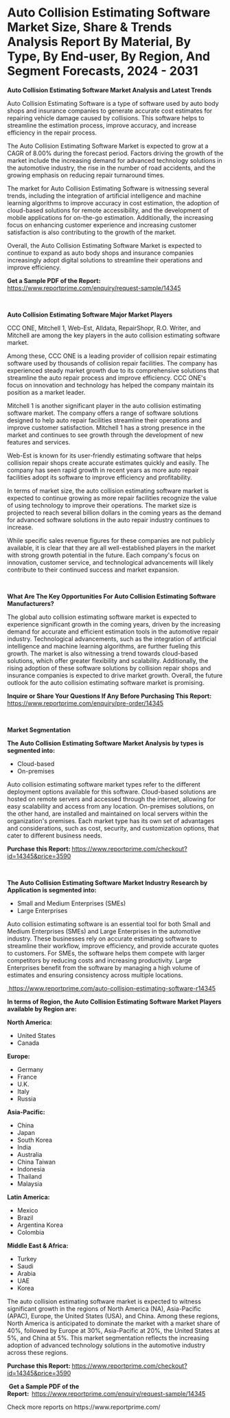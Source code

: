 <p><h1>Auto Collision Estimating Software Market Size, Share & Trends Analysis Report By Material, By Type, By End-user, By Region, And Segment Forecasts, 2024 - 2031</h1></p><p><strong>Auto Collision Estimating Software Market Analysis and Latest Trends</strong></p>
<p><p>Auto Collision Estimating Software is a type of software used by auto body shops and insurance companies to generate accurate cost estimates for repairing vehicle damage caused by collisions. This software helps to streamline the estimation process, improve accuracy, and increase efficiency in the repair process.</p><p>The Auto Collision Estimating Software Market is expected to grow at a CAGR of 8.00% during the forecast period. Factors driving the growth of the market include the increasing demand for advanced technology solutions in the automotive industry, the rise in the number of road accidents, and the growing emphasis on reducing repair turnaround times.</p><p>The market for Auto Collision Estimating Software is witnessing several trends, including the integration of artificial intelligence and machine learning algorithms to improve accuracy in cost estimation, the adoption of cloud-based solutions for remote accessibility, and the development of mobile applications for on-the-go estimation. Additionally, the increasing focus on enhancing customer experience and increasing customer satisfaction is also contributing to the growth of the market.</p><p>Overall, the Auto Collision Estimating Software Market is expected to continue to expand as auto body shops and insurance companies increasingly adopt digital solutions to streamline their operations and improve efficiency.</p></p>
<p><strong>Get a Sample PDF of the Report:&nbsp;</strong> <a href="https://www.reportprime.com/enquiry/request-sample/14345">https://www.reportprime.com/enquiry/request-sample/14345</a></p>
<p>&nbsp;</p>
<p><strong>Auto Collision Estimating Software Major Market Players</strong></p>
<p><p>CCC ONE, Mitchell 1, Web-Est, Alldata, RepairShopr, R.O. Writer, and Mitchell are among the key players in the auto collision estimating software market.</p><p>Among these, CCC ONE is a leading provider of collision repair estimating software used by thousands of collision repair facilities. The company has experienced steady market growth due to its comprehensive solutions that streamline the auto repair process and improve efficiency. CCC ONE's focus on innovation and technology has helped the company maintain its position as a market leader.</p><p>Mitchell 1 is another significant player in the auto collision estimating software market. The company offers a range of software solutions designed to help auto repair facilities streamline their operations and improve customer satisfaction. Mitchell 1 has a strong presence in the market and continues to see growth through the development of new features and services.</p><p>Web-Est is known for its user-friendly estimating software that helps collision repair shops create accurate estimates quickly and easily. The company has seen rapid growth in recent years as more auto repair facilities adopt its software to improve efficiency and profitability.</p><p>In terms of market size, the auto collision estimating software market is expected to continue growing as more repair facilities recognize the value of using technology to improve their operations. The market size is projected to reach several billion dollars in the coming years as the demand for advanced software solutions in the auto repair industry continues to increase.</p><p>While specific sales revenue figures for these companies are not publicly available, it is clear that they are all well-established players in the market with strong growth potential in the future. Each company's focus on innovation, customer service, and technological advancements will likely contribute to their continued success and market expansion.</p></p>
<p>&nbsp;</p>
<p><strong>What Are The Key Opportunities For Auto Collision Estimating Software Manufacturers?</strong></p>
<p><p>The global auto collision estimating software market is expected to experience significant growth in the coming years, driven by the increasing demand for accurate and efficient estimation tools in the automotive repair industry. Technological advancements, such as the integration of artificial intelligence and machine learning algorithms, are further fueling this growth. The market is also witnessing a trend towards cloud-based solutions, which offer greater flexibility and scalability. Additionally, the rising adoption of these software solutions by collision repair shops and insurance companies is expected to drive market growth. Overall, the future outlook for the auto collision estimating software market is promising.</p></p>
<p><strong>Inquire or Share Your Questions If Any Before Purchasing This Report:</strong> <a href="https://www.reportprime.com/enquiry/pre-order/14345">https://www.reportprime.com/enquiry/pre-order/14345</a></p>
<p>&nbsp;</p>
<p><strong>Market Segmentation</strong></p>
<p><strong>The Auto Collision Estimating Software Market Analysis by types is segmented into:</strong></p>
<p><ul><li>Cloud-based</li><li>On-premises</li></ul></p>
<p><p>Auto collision estimating software market types refer to the different deployment options available for this software. Cloud-based solutions are hosted on remote servers and accessed through the internet, allowing for easy scalability and access from any location. On-premises solutions, on the other hand, are installed and maintained on local servers within the organization's premises. Each market type has its own set of advantages and considerations, such as cost, security, and customization options, that cater to different business needs.</p></p>
<p><strong>Purchase this Report:&nbsp;</strong><a href="https://www.reportprime.com/checkout?id=14345&price=3590">https://www.reportprime.com/checkout?id=14345&price=3590</a></p>
<p>&nbsp;</p>
<p><strong>The Auto Collision Estimating Software Market Industry Research by Application is segmented into:</strong></p>
<p><ul><li>Small and Medium Enterprises (SMEs)</li><li>Large Enterprises</li></ul></p>
<p><p>Auto collision estimating software is an essential tool for both Small and Medium Enterprises (SMEs) and Large Enterprises in the automotive industry. These businesses rely on accurate estimating software to streamline their workflow, improve efficiency, and provide accurate quotes to customers. For SMEs, the software helps them compete with larger competitors by reducing costs and increasing productivity. Large Enterprises benefit from the software by managing a high volume of estimates and ensuring consistency across multiple locations.</p></p>
<p><a href="https://www.reportprime.com/auto-collision-estimating-software-r14345">&nbsp;https://www.reportprime.com/auto-collision-estimating-software-r14345</a></p>
<p><strong>In terms of Region, the Auto Collision Estimating Software Market Players available by Region are:</strong></p>
<p>
    <p> <strong> North America: </strong>
        <ul>
            <li>United States</li>
            <li>Canada</li>
        </ul>
        </p> 
    <p> <strong> Europe: </strong>
        <ul>
            <li>Germany</li>
            <li>France</li>
            <li>U.K.</li>
            <li>Italy</li>
            <li>Russia</li>
        </ul>
        </p> 
    <p> <strong> Asia-Pacific: </strong>
        <ul>
            <li>China</li>
            <li>Japan</li>
            <li>South Korea</li>
            <li>India</li>
            <li>Australia</li>
            <li>China Taiwan</li>
            <li>Indonesia</li>
            <li>Thailand</li>
            <li>Malaysia</li>
        </ul>
        </p> 
    <p> <strong> Latin America: </strong>
        <ul>
            <li>Mexico</li>
            <li>Brazil</li>
            <li>Argentina Korea</li>
            <li>Colombia</li>
        </ul>
        </p> 
    <p> <strong> Middle East & Africa: </strong>
        <ul>
            <li>Turkey</li>
            <li>Saudi</li>
            <li>Arabia</li>
            <li>UAE</li>
            <li>Korea</li>
        </ul>
    </p>
    </p>
<p><p>The auto collision estimating software market is expected to witness significant growth in the regions of North America (NA), Asia-Pacific (APAC), Europe, the United States (USA), and China. Among these regions, North America is anticipated to dominate the market with a market share of 40%, followed by Europe at 30%, Asia-Pacific at 20%, the United States at 5%, and China at 5%. This market segmentation reflects the increasing adoption of advanced technology solutions in the automotive industry across these regions.</p></p>
<p><strong>Purchase this Report: </strong><a href="https://www.reportprime.com/checkout?id=14345&price=3590">https://www.reportprime.com/checkout?id=14345&price=3590</a></p>
<p>&nbsp;<strong>Get a Sample PDF of the Report:&nbsp;&nbsp;</strong><a href="https://www.reportprime.com/enquiry/request-sample/14345">https://www.reportprime.com/enquiry/request-sample/14345</a></p>
<p><strong></strong></p>
<p>Check more reports on https://www.reportprime.com/</p>